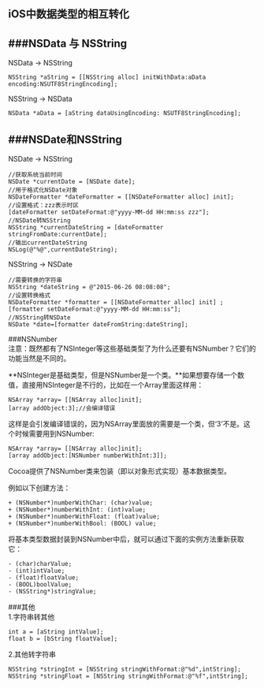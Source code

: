 iOS中数据类型的相互转化  
---  
###NSData 与 NSString  
---  
NSData -> NSString  
  
	NSString *aString = [[NSString alloc] initWithData:aData encoding:NSUTF8StringEncoding];  
  
NSString -> NSData  
  
	NSData *aData = [aString dataUsingEncoding: NSUTF8StringEncoding]; 

  

###NSDate和NSString  
---  
NSDate -> NSString  
  
	//获取系统当前时间  
	NSDate *currentDate = [NSDate date];  
	//用于格式化NSDate对象  
	NSDateFormatter *dateFormatter = [[NSDateFormatter alloc] init];  
	//设置格式：zzz表示时区  
	[dateFormatter setDateFormat:@"yyyy-MM-dd HH:mm:ss zzz"];  
	//NSDate转NSString  
	NSString *currentDateString = [dateFormatter stringFromDate:currentDate];  
	//输出currentDateString  
	NSLog(@"%@",currentDateString);    
  
NSString -> NSDate  
  
	//需要转换的字符串
	NSString *dateString = @"2015-06-26 08:08:08";
	//设置转换格式
	NSDateFormatter *formatter = [[NSDateFormatter alloc] init] ;
	[formatter setDateFormat:@"yyyy-MM-dd HH:mm:ss"];
	//NSString转NSDate
	NSDate *date=[formatter dateFromString:dateString];
  
  
###NSNumber  
注意：既然都有了NSInteger等这些基础类型了为什么还要有NSNumber？它们的功能当然是不同的。

**NSInteger是基础类型，但是NSNumber是一个类。**如果想要存储一个数值，直接用NSInteger是不行的，比如在一个Array里面这样用：

	NSArray *array= [[NSArray alloc]init];
	[array addObject:3];//会编译错误

这样是会引发编译错误的，因为NSArray里面放的需要是一个类，但‘3’不是。这个时候需要用到NSNumber:

	NSArray *array= [[NSArray alloc]init];
	[array addObject:[NSNumber numberWithInt:3]];

Cocoa提供了NSNumber类来包装（即以对象形式实现）基本数据类型。

例如以下创建方法：

	+ (NSNumber*)numberWithChar: (char)value;
	+ (NSNumber*)numberWithInt: (int)value;
	+ (NSNumber*)numberWithFloat: (float)value;
	+ (NSNumber*)numberWithBool: (BOOL) value;

将基本类型数据封装到NSNumber中后，就可以通过下面的实例方法重新获取它：

	- (char)charValue;
	- (int)intValue;
	- (float)floatValue;
	- (BOOL)boolValue;
	- (NSString*)stringValue;
  
###其他  
1.字符串转其他  
  
	int a = [aString intValue];  
	float b = [bString floatValue];  
2.其他转字符串  
  
	NSString *stringInt = [NSString stringWithFormat:@"%d",intString];  
	NSString *stringFloat = [NSString stringWithFormat:@"%f",intString];